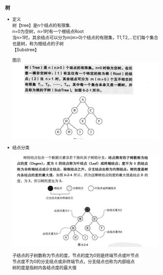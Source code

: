 ### 树  
- 定义  
    树【tree】是n个结点的有限集.  
    n=0为空树，n>1时有一个根结点Root  
    当n>1时，其余结点可以分为m(m>0)个结点的有限集，T1,T2,...它们每个集合也是树，称为根结点的子树   
    【Substree】  
    
    图示  
    ![tree](datastruct/tree1.png)  
- 结点分类   

    ![tree](datastruct/tree_type.png)   
    
    子结点的子树数称为节点的度，节点的度为0则是终端节点或叶节点  
    节点度不为0的分支结点或非终端节点，分支结点也称为内部结点  
    树的度是指树内各结点度的最大值   